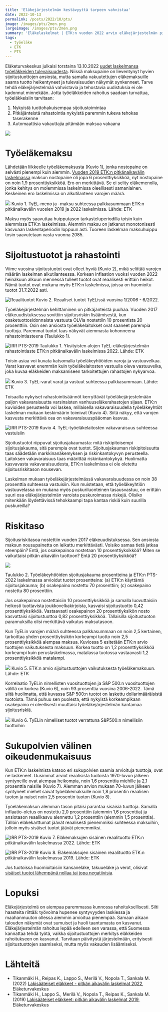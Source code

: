 ```yaml
---
title: 'Eläkejärjestelmän kestävyyttä tarpeen vahvistaa'
date: 2022-10-13
permalink: /posts/2022/10/pts/
image: /images/pts/2men.png
largeimage: /images/pts/2men.png
summary: 'Eläkelaskelmat | ETK:n vuoden 2022 arvio eläkejärjestelmän pitkän aikavälin näkymistä'
tags:
  - työeläke
  - ETK
  - PTS
---
```


Eläketurvakeskus julkaisi torstaina 13.10.2022 [uudet laskelmansa työeläkkeiden tulevaisuudesta](https://www.julkari.fi/handle/10024/145345). Niissä maksupaine on lieventynyt 
hyvien sijoitustuottojen ansiosta, mutta samalla vakuutettujen eläkemaksuille saama tuotto heikentyneet ja 
tulevaisuuden näkymät synkenneet. Tarve tehdä eläkejärjestelmää vahvistavia ja tehostavia uudistuksia ei ole kadonnut minnekään.
Jotta työeläkkeiden rahoitus saadaan turvattua, työeläkkeisiin tarvitaan:

1. Nykyistä tuottohakuisempaa sijoitustoimintaa
1. Pitkäjänteistä rahastointia nykyistä paremmin tukeva tehokas taserakenne
1. Automaattisia vakauttajia pitämään maksua vakaana


![](/images/pts/2men.png)

Työeläkemaksu
=====

Lähdetään liikkeelle työeläkemaksusta (Kuvio 1), jonka nostopaine on selvästi pienempi kuin aiemmin.
[Vuoden 2019 ETK:n pitkänaikavälin laskelmassa](https://www.julkari.fi/handle/10024/137763) maksun nostopaine oli jopa 6 prosenttiyksikköä, nyt nostopaine on 
noin 1,9 prosenttiyksikköä.
Ero on merkittävä. Se ei selity eläkemenolla, jonka kehitys on molemmissa laskelmissa 
oleellisesti samanlainen. Keskeinen ero laskelmissa on alkutilanteen varojen määrä.

![](/images/pts/maksut_ja_menot.png)
Kuvio 1. TyEL-meno ja -maksu suhteessa palkkasummaan ETK:n pitkänaikavälin vuosien 2019 ja 2022 laskelmissa. Lähde: ETK

Maksu myös saavuttaa huipputason tarkasteluperiodilla toisin kuin aiemmissa ETK:n laskelmissa. Aiemmin maksu on jatkanut monotonisesti kasvuaan laskentaperiodin loppuun asti. 
Tuoreen laskelman maksuhuippu tosin saavutetaan vasta vuonna 2085. 

Sijoitustuotot ja rahastointi
====

Viime vuosina sijoitustuotot ovat olleet hyviä (Kuvio 2), mikä selittää varojen määrän laskelman alkutilanteessa. 
Korkean inflaation vuoksi vuoden 2022 heinäkuun alkuun mennessä tulleet tuotot ovat reaalisesti erittäin heikot.
Nämä tuotot ovat mukana myös ETK:n laskelmissa, joissa on huomioitu tuotot 31.7.2022 asti.

![Reaalituotot](/images/pts/tuotot_toteuma.png)
Kuvio 2. Reaaliset tuotot TyELissä vuosina 1/2006 - 6/2022.

Työeläkejärjestelmän kehittäminen on pitkäjänteistä puuhaa. Vuoden 2017 eläkeuudistuksessa sovittiin sijoitusriskin
lisäämisestä, kun osaketuottosidonnaista vastuuta OLVia nostettiin 10 prosentista 20 prosenttiin. Osin sen ansiosta
työeläkelaitokset ovat saaneet parempia tuottoja. Paremmat tuotot taas näkyvät aiemmasta kohonneena rahastointiasteena (Taulukko 1).

![IRR PTS-2019](/images/pts/rahastointi.png)
Taulukko 1. Yksityisten alojen TyEL-eläkejärjestelmän rahastointiaste ETK:n pitkänaikavälin laskelmissa 2022. Lähde: ETK

Toisin asiaa voi kuvata katsomalla työeläkeyhtiöiden varoja ja vastuuvelkaa. Varat kasvavat enemmän
kuin työeläkelaitosten vastuulla oleva vastuuvelka, joka kuvaa eläkkeiden maksamiseen tarkoitettujen rahastojen nykyarvoa.

![](/images/pts/varat.png)
Kuvio 3. TyEL-varat varat ja vastuut suhteessa palkkasummaan. Lähde: ETK

Toisaalta nykyiset rahastointisäännöt kerryttävät työeläkejärjestelmään paljon vakavaraisuutta varsinaisten
vanhuuseläkerahastojen sijaan. ETK:n kuvioiden perusteella voi laskea, millaisella vakavaraisuudella työeläkeyhtiöt 
laskelman mukaan keskimäärin toimivat (Kuvio 4). 
Siitä näkyy, että varojen kasvusta merkittävä osa on vakavaraisuuspääoman kasvua.

![IRR PTS-2019](/images/pts/vakavaraisuus_arvio.png)
Kuvio 4. TyEL-työeläkelaitosten vakavaraisuus suhteessa vastuisiin

Sijoitustuotot riippuvat sijoitusjakaumasta: mitä riskipitoisempi sijoitusjakauma, sitä parempia ovat tuotot.
Sijoitusjakauman riskipitoisuutta taas säädetään markkinanäkemyksen ja riskinkantokyvyn perusteella. Laitoksen vakavaraisuus
taas määrittää riskinkantokykyä. Huolimatta kasvavasta vakavaraisuudesta, ETK:n laskelmissa ei ole oletettu sijoitusriskitason
nousevan.

Laskelman mukaan työeläkejärjestelmässä vakavaraisuudessa on noin 38 prosenttia suhteessa vastuisiin.
Kun muistetaan, että työeläkeyhtiön vastuuvelassa on mukana myös puskuriluonteinen tasausvastuu, 
on erittäin suuri osa eläkejärjestelmän varoista puskuroimassa riskejä. 
Olisiko mitenkään löydettävissä tehokkaampi tapa kantaa riskiä kuin suurilla puskureilla?

Riskitaso
=====

Sijoitusriskitasoa nostettiin vuoden 2017 eläkeuudistuksessa. Sen ansiosta maksun nousupainetta on leikattu
merkittävästi. Voisiko samaa tietä jatkaa eteenpäin? Entä, jos osakepainoa nostetaan 10 prosenttiyksikköä?
Miten se vaikuttaisi pitkän aikavälin tuottoon? Entä 20 prosenttiyksikköä?

![](/images/pts/tuotot_etk_70_80.png)

Taulukko 2. Työeläkeyhtiöiden sijoitusjakauma prosentteina ja ETK:n PTS-2022 laskelmassa arvioidut tuotot 
prosentteina: (a) ETK:n käyttämä sijoitusjakauma; (b) osakepaino nostettu 70 prosenttiin; (c) osakepaino nostettu 80 prosenttiin.

Jos osakepainoa nostettaisiin 10 prosenttiyksikköä ja samalla luovuttaisiin heikosti tuottavista
joukkovelkakirjoista, kasvaisi sijoitustuotto 0,42 prosenttiyksikköä. Vastaavasti osakepainon 20 prosenttiyksikön nosto
kasvattaisi sijoitustuottoa 0,82 prosenttiyksikköä. Tällaisilla sijoitustuoton parannuksilla olisi merkittävä vaikutus maksutasoon.

Kun TyELin varojen määrä suhteessa palkkasummaan on noin 2,5 kertainen, tarkoittaa yhden prosenttiyksikön korkeampi tuotto
noin 2,5 prosenttiyksikköä alempaa maksua. Kuviossa 5 esitetään ETK:n arvio tuottojen vaikutuksesta maksuun. 
Korkea tuotto on 1,2 prosenttiyksikköä korkeampi kuin peruslaskelmassa, matalassa tuotossa vastaavasti 1,2 prosenttiyksikköä matalampi.

![](/images/pts/tuottovariaatio.png)
Kuvio 5. ETK:n arvio sijoitustuottojen vaikutuksesta työeläkemaksuun. Lähde: ETK

Korrelaatio TyELin nimellisten vuosituottojen ja S&P 500:n vuosituottojen välillä on korkea (Kuvio 6), noin 93 prosenttia vuosina 2006-2022.
Tämä siitä huolimatta, että kuvassa S&P 500:n tuotot on laskettu dollarimääräisistä tuotoista. Tämä puhuu sen puolesta, että nykyistä korkeampikaan osakepaino ei oleellisesti muuttaisi
työeläkejärjestelmän kantamaa sijoitusriskiä.

![](/images/pts/sp500_vs_tyel.png)
Kuvio 6. TyELin nimelliset tuotot verrattuna S&P500:n nimellisiin tuottoihin

Sukupolvien välinen oikeudenmukaisuus
=====

Kun ETK:n laskelmista katsoo eri sukupolvien saamia arvioituja tuottoja, ovat ne laskeneet. Uusimmat arviot 
reaalisista tuotoista 1970-luvun jälkeen syntyneille ovat
aiempaa heikompia, noin 1,6 prosenttia miehille ja 2,1 prosenttia naisille (Kuvio 7).
Aiemman arvion mukaan 70-luvun jälkeen syntyneet miehet saivat työeläkemaksulle noin 1,8 prosentin reaalisen tuoton 
ja naiset noin 2,5 prosentin tuoton (Kuvio 8).

Työeläkemaksun alemman tason pitäisi parantaa sisäisiä tuottoja. Samalla inflaatio-oletus on nostettu 2,0 prosenttiin (aiemmin 1,6 prosenttia)
ja ansiotason reaalikasvu alennettu 1,2 prosenttiin (aiemmin 1,5 prosenttia). 
Tällöin eläkekarttumat jäävät reaalisesti pienemmiksi suhteessa maksuihin, jolloin myös sisäiset tuotot jäävät pienemmiksi.

![IRR PTS-2019](/images/pts/irr2022.png)
Kuvio 7. Eläkemaksujen sisäinen reaalituotto ETK:n pitkänaikavälin laskelmassa 2022. Lähde: ETK

![IRR PTS-2019](/images/pts/irr2019.png)
Kuvio 8. Eläkemaksujen sisäinen reaalituotto ETK:n pitkänaikavälin laskelmassa 2019. Lähde: ETK

Jos tuotoissa huomioitaisiin kansaneläke, takuueläke ja verot, olisivat [sisäiset tuotot lähempänä nollaa tai jopa
negatiivisia](https://ajtanskanen.github.io/posts/2022/08/tyoelakemaksun-maltillinen-tuotto/).

Lopuksi
=====

Eläkejärjestelmä on aiempaa paremmassa kunnossa rahoituksellisesti. Silti haasteita riittää: työvoima hupenee syntyvyyden
laskiessa ja maahanmuuton ollessa aiemmin arvioitua pienempää. Samaan aikaan talouden näkymät ovat sumuiset
ja huoli taantumasta on kasvanut. Eläkejärjestelmän rahoitus lepää edelleen sen varassa, että Suomessa kannattaa tehdä
työtä, vaikka sijoitustuottojen merkitys eläkkeiden rahoitukseen on kasvanut. Tarvitaan päivitystä järjestelmään,
erityisesti sijoitustuottojen saamiseksi, mutta myös vakauden lisäämiseksi.


Lähteitä
======

- Tikanmäki H., Reipas K., Lappo S., Merilä V., Nopola T., Sankala M. (2022) [ Lakisääteiset eläkkeet - pitkän aikavälin laskelmat 2022](https://www.julkari.fi/handle/10024/137763), Eläketurvakeskus
- Tikanmäki H., Lappo S., Merilä V., Nopola T., Reipas K., Sankala M. (2019) [ Lakisääteiset eläkkeet: pitkän aikavälin laskelmat 2019](https://www.julkari.fi/handle/10024/145345), Eläketurvakeskus

